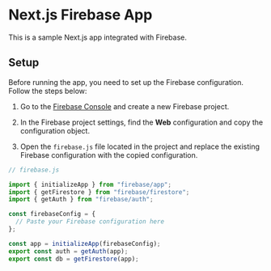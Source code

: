 # Next.js Firebase App

This is a sample Next.js app integrated with Firebase.

## Setup

Before running the app, you need to set up the Firebase configuration. Follow the steps below:

1. Go to the [Firebase Console](https://console.firebase.google.com/) and create a new Firebase project.

2. In the Firebase project settings, find the **Web** configuration and copy the configuration object.

3. Open the `firebase.js` file located in the project and replace the existing Firebase configuration with the copied configuration.

```javascript
// firebase.js

import { initializeApp } from "firebase/app";
import { getFirestore } from "firebase/firestore";
import { getAuth } from "firebase/auth";

const firebaseConfig = {
  // Paste your Firebase configuration here
};

const app = initializeApp(firebaseConfig);
export const auth = getAuth(app);
export const db = getFirestore(app);
